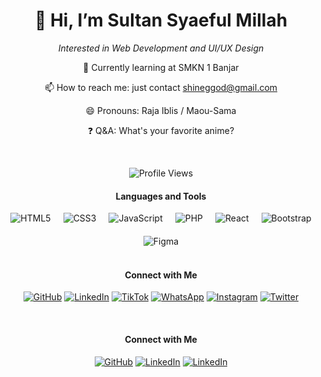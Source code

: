 <h1 align="center">👋 Hi, I’m Sultan Syaeful Millah</h1>

<p align="center">
  <em>Interested in Web Development and UI/UX Design</em>
</p>

<p align="center">
  🌱 Currently learning at SMKN 1 Banjar
</p>

<p align="center">
  📫 How to reach me: just contact <a href="mailto:shineggod@gmail.com">shineggod@gmail.com</a>
</p>

<p align="center">
  😄 Pronouns: Raja Iblis / Maou-Sama
</p>

<p align="center">
  ❓ Q&A: What's your favorite anime?
</p>

<br>

<div align="center">

![Profile Views](https://komarev.com/ghpvc/?username=Shinee000ZZZ&color=blueviolet)

#### Languages and Tools

<div style="display: flex; justify-content: center; flex-wrap: wrap; gap: 20px;">
  <img src="https://img.shields.io/badge/-HTML5-E34F26?style=flat&logo=html5&logoColor=white" alt="HTML5">
  <img src="https://img.shields.io/badge/-CSS3-1572B6?style=flat&logo=css3&logoColor=white" alt="CSS3">
  <img src="https://img.shields.io/badge/-JavaScript-F7DF1E?style=flat&logo=javascript&logoColor=black" alt="JavaScript">
  <img src="https://img.shields.io/badge/-PHP-777BB4?style=flat&logo=php&logoColor=white" alt="PHP">
  <img src="https://img.shields.io/badge/-React-61DAFB?style=flat&logo=react&logoColor=black" alt="React">
  <img src="https://img.shields.io/badge/-Bootstrap-563D7C?style=flat&logo=bootstrap&logoColor=white" alt="Bootstrap">
  <img src="https://img.shields.io/badge/-Figma-F24E1E?style=flat&logo=figma&logoColor=white" alt="Figma">
</div>

</div>

<br>

<div align="center">

#### Connect with Me

<a href="https://github.com/Shinee000ZZZ" target="_blank"><img src="https://img.shields.io/badge/-GitHub-181717?style=flat&logo=github&logoColor=white" alt="GitHub"></a>
<a href="https://www.linkedin.com/in/sultan-syaeful-millah/" target="_blank"><img src="https://img.shields.io/badge/-LinkedIn-0077B5?style=flat&logo=linkedin&logoColor=white" alt="LinkedIn"></a>
<a href="https://www.tiktok.com/@oshitergantungfyp" target="_blank"><img src="https://img.shields.io/badge/-TikTok-000000?style=flat&logo=tiktok&logoColor=white" alt="TikTok"></a>
<a href="https://api.whatsapp.com/send?phone=+6289502632801" target="_blank"><img src="https://img.shields.io/badge/-WhatsApp-25D366?style=flat&logo=whatsapp&logoColor=white" alt="WhatsApp"></a>
<a href="https://www.instagram.com/kesaltunan" target="_blank"><img src="https://img.shields.io/badge/-Instagram-E4405F?style=flat&logo=instagram&logoColor=white" alt="Instagram"></a>
<a href="https://twitter.com/OkeShinee" target="_blank"><img src="https://img.shields.io/badge/-Twitter-1DA1F2?style=flat&logo=twitter&logoColor=white" alt="Twitter"></a>

</div>

<br>

<div align="center">

#### Connect with Me

<a href="https://github.com/Shinee000ZZZ" target="_blank"><img src="https://img.shields.io/badge/-GitHub-181717?style=flat&logo=github&logoColor=white" alt="GitHub"></a>
<a href="https://www.linkedin.com/in/sultan-syaeful-millah/" target="_blank"><img src="https://img.shields.io/badge/-LinkedIn-0077B5?style=flat&logo=linkedin&logoColor=white" alt="LinkedIn"></a>
<a href="https://www.instagram.com/kesaltunan" target="_blank"><img src="https://img.shields.io/badge/-Instagram-0077B5?style=flat&logo=linkedin&logoColor=white" alt="LinkedIn"></a>
<!-- Add more social media icons and links as needed -->
</div>
